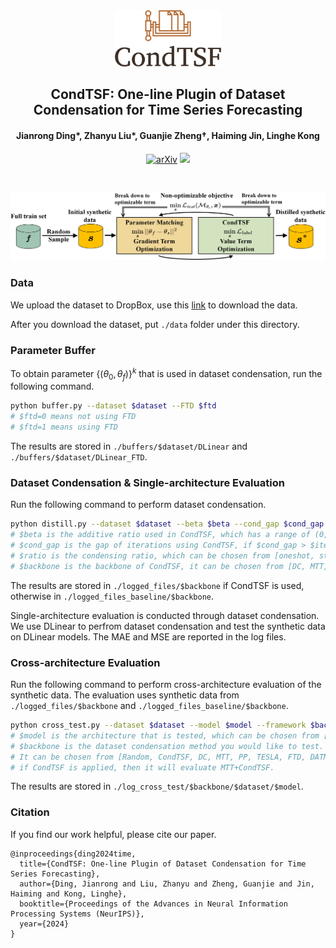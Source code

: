 <div align="center">
  <img src="fig/logo.png" height=90>
  <h2><b>CondTSF: One-line Plugin of Dataset Condensation for Time Series Forecasting</b></h2>
  <h4><b>Jianrong Ding*, Zhanyu Liu*, Guanjie Zheng†, Haiming Jin, Linghe Kong</b></h4>

[![arXiv](https://img.shields.io/badge/arXiv-2406.02131-b31b1b.svg)](https://arxiv.org/abs/2406.02131) ![](https://img.shields.io/github/stars/RafaDD/CondTSF?style=social) 

</div>
<br>

![method](./fig/method.png)

### Data

We upload the dataset to DropBox, use this [link](https://www.dropbox.com/scl/fo/i9ppyeruylg71hxjldamq/AAPfNEoNkqE6W6wQErx9hRI?rlkey=f3y6yezcvs6yst4tqag3yyjir&st=wlwwaubb&dl=0) to download the data.

After you download the dataset, put ```./data``` folder under this directory.

### Parameter Buffer

To obtain parameter $\{(\theta_0,\theta_f)\}^k$ that is used in dataset condensation, run the following command.
```bash
python buffer.py --dataset $dataset --FTD $ftd
# $ftd=0 means not using FTD
# $ftd=1 means using FTD
```
The results are stored in ```./buffers/$dataset/DLinear``` and ```./buffers/$dataset/DLinear_FTD```.

### Dataset Condensation & Single-architecture Evaluation

Run the following command to perform dataset condensation.
```bash
python distill.py --dataset $dataset --beta $beta --cond_gap $cond_gap --condensing_ratio $ratio --Iteration $iter --framework $backbone
# $beta is the additive ratio used in CondTSF, which has a range of (0, 1)
# $cond_gap is the gap of iterations using CondTSF, if $cond_gap > $iter, then CondTSF is not used
# $ratio is the condensing ratio, which can be chosen from [oneshot, standard, 3-standard], the explanation is in the paper
# $backbone is the backbone of CondTSF, it can be chosen from [DC, MTT, PP, TESLA, FTD, DATM, DM, IDM, KIP, FRePo]
```
The results are stored in ```./logged_files/$backbone``` if CondTSF is used, otherwise in ```./logged_files_baseline/$backbone```.

Single-architecture evaluation is conducted through dataset condensation. We use DLinear to perfrom dataset condensation and test the synthetic data on DLinear models. The MAE and MSE are reported in the log files.

### Cross-architecture Evaluation

Run the following command to perform cross-architecture evaluation of the synthetic data. The evaluation uses synthetic data from ```./logged_files/$backbone``` and ```./logged_files_baseline/$backbone```.
```bash
python cross_test.py --dataset $dataset --model $model --framework $backbone
# $model is the architecture that is tested, which can be chosen from [MLP, CNN, LSTM]
# $backbone is the dataset condensation method you would like to test.
# It can be chosen from [Random, CondTSF, DC, MTT, PP, TESLA, FTD, DATM, KIP, FRePo].
# if CondTSF is applied, then it will evaluate MTT+CondTSF.
```
The results are stored in ```./log_cross_test/$backbone/$dataset/$model```.

### Citation

If you find our work helpful, please cite our paper.

```
@inproceedings{ding2024time,
  title={CondTSF: One-line Plugin of Dataset Condensation for Time Series Forecasting},
  author={Ding, Jianrong and Liu, Zhanyu and Zheng, Guanjie and Jin, Haiming and Kong, Linghe},
  booktitle={Proceedings of the Advances in Neural Information Processing Systems (NeurIPS)},
  year={2024}
}
```
